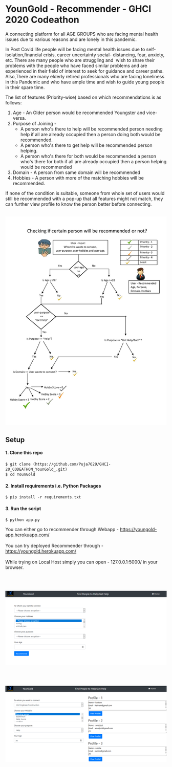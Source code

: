 # YounGold - Recommender - GHCI 2020 Codeathon
A connecting platform for all AGE GROUPS who are facing mental health issues due to various reasons and are lonely in this pandemic.

In Post Covid life people will be facing mental health issues due to self-isolation,financial crisis, career uncertainty social- distancing, fear, anxiety, etc. There are many people who are struggling and  wish to share their problems with the people who have faced similar problems and are experienced in their field of interest to seek for guidance and career paths. Also,There are many elderly retired professionals who are facing loneliness in this Pandemic and who have ample time and wish to guide young people in their spare time.

The list of features (Priority-wise) based on which recommendations is as follows:
<ol>
  <li> Age - An Older person would be recommended Youngster and vice-versa.</li>
  <li> Purpose of Joining -  <ul><li>A person who's there to help will be recommended person needing help if all are already occupied then a person doing both would be recommended.</li>
                                 <li>A person who's there to get help will be recommended person helping.</li>
                                 <li>A person who's there for both would be recommended a person who's there for both if all are already occupied then a person helping would be recommended</li></ul>
  <li> Domain - A person from same domain will be recommended </li>
  <li> Hobbies - A person with more of the matching hobbies will be recommended. </li>
  </ol>
If none of the condition is suitable, someone from whole set of users would still be recommended with a pop-up that all features might not match, they can further view profile to know the person better before connecting.<br></br>
<p>
    <img src="/Flow-chart.jpg"  />
</p>

## Setup
#### 1. Clone this repo
```
$ git clone (https://github.com/Puja7629/GHCI-20_CODEATHON_YounGold_.git)
$ cd YounGold
```

#### 2. Install requirements i.e. Python Packages
```
$ pip install -r requirements.txt
```
#### 3. Run the script
```
$ python app.py
```
You can either go to recommender through Webapp  - https://youngold-app.herokuapp.com/ <br></br>
You can try deployed Recommender through - https://youngold.herokuapp.com/ <br></br>
While trying on Local Host simply you can open - 127.0.0.1:5000/ in your browser. <br></br>
<br></br>
<p>
  <img src = "/Screenshot (103).png"  />
</p>
<br></br>
<p>
  <img src = "/Screenshot (105).png"   />
</p>





